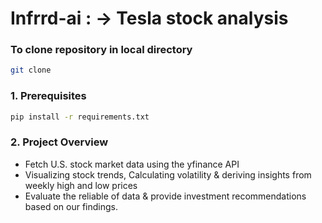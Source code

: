 # Infrrd-ai : -> Tesla stock analysis

### To clone repository in local directory  
```bash
git clone 
```

### 1. Prerequisites

```bash
pip install -r requirements.txt
```

### 2. Project Overview

- Fetch U.S. stock market data using the yfinance API
- Visualizing stock trends, Calculating volatility & deriving insights from weekly high and low prices
- Evaluate the reliable of data & provide investment recommendations based on our findings.
